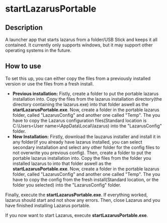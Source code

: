 # startLazarusPortable
## Description
 A launcher app that starts lazarus from a folder/USB Stick and keeps it all contained.
 It currently only supports windows, but it may support other operating systems in the future.

## How to use
 To set this up, you can either copy the files from a previously installed version or use the files from a fresh install.
 
 * **Previous installation:**
   Fistly, create a folder to put the portable lazarus installation into. Copy the files from the lazarus installation directory(the directory containing the lazarus.exe) into that folder aswell as the **startLazarusPortable.exe**. Now, create a folder in the portable lazarus folder, called "LazarusConfig" and another one called "Temp". The you have to copy the Lazarus configuration files(Standard location is C:\Users\<User name>\AppData\Local\lazarus\) into the "LazarusConfig" folder.
 * **New Installation:**
   Firstly, download the lauzarus installer and install it in any folder(if you already have lazarus installed, you can select secondary installation and select any other folder for the config files to not overwrite you previous config). Then, create a folder to put the portable lazarus installation into. Copy the files from the folder you installed lazarus to into that folder aswell as the **startLazarusPortable.exe**. Now, create a folder in the portable lazarus folder, called "LazarusConfig" and another one called "Temp". The you have to copy the config from the fresh install(Standard location, or the folder you selected) into the "LazarusConfig" folder.
  
 Finally, execute the **startLazarusPortable.exe**. If everything worked, lazarus should start and not show any errors. Then, close Lazarus and you have finished installing Lazarus portable.
 
 If you now want to start Lazarus, execute **startLazarusPortable.exe**.
